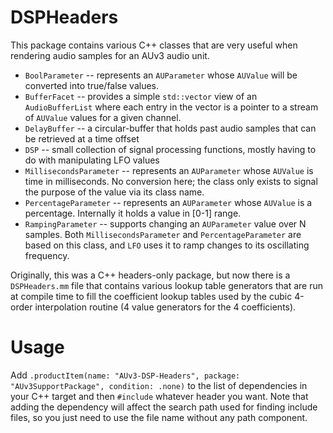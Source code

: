 # DSPHeaders

This package contains various C++ classes that are very useful when rendering audio samples for an AUv3 audio unit.

* `BoolParameter` -- represents an `AUParameter` whose `AUValue` will be converted into true/false values.
* `BufferFacet` --  provides a simple `std::vector` view of an `AudioBufferList` where each entry in the vector is a
pointer to a stream of `AUValue` values for a given channel.
* `DelayBuffer` -- a circular-buffer that holds past audio samples that can be retrieved at a time offset
* `DSP` -- small collection of signal processing functions, mostly having to do with manipulating LFO values
* `MillisecondsParameter` -- represents an `AUParameter` whose `AUValue` is time in milliseconds. No conversion here;
the class only exists to signal the purpose of the value via its class name.
* `PercentageParameter` -- represents an `AUParameter` whose `AUValue` is a percentage. Internally it holds a value in
[0-1] range.
* `RampingParameter` -- supports changing an `AUParameter` value over N samples. Both `MillisecondsParameter`
and `PercentageParameter` are based on this class, and `LFO` uses it to ramp changes to its oscillating frequency.

Originally, this was a C++ headers-only package, but now there is a `DSPHeaders.mm` file that contains various lookup
table generators that are run at compile time to fill the coefficient lookup tables used by the cubic 4-order 
interpolation routine (4 value generators for the 4 coefficients).

# Usage

Add `.productItem(name: "AUv3-DSP-Headers", package: "AUv3SupportPackage", condition: .none)` to the list of 
dependencies in your C++ target and then `#include` whatever header you want. Note that adding the dependency will
affect the search path used for finding include files, so you just need to use the file name without any path component.
